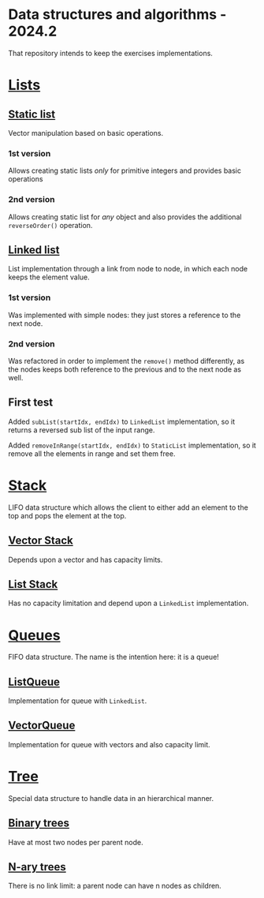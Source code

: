 # Data structures and algorithms - 2024.2 

That repository intends to keep the exercises implementations.

# [Lists](./list)

## [Static list](./list/src/main/java/list/StaticList.java)

Vector manipulation based on basic operations.

### 1st version
Allows creating static lists *only* for primitive integers and provides basic operations

### 2nd version
Allows creating static list for *any* object and also provides the additional `reverseOrder()` operation.

## [Linked list](/list/src/main/java/list/LinkedList.java)

List implementation through a link from node to node, in which each node keeps the element value.

### 1st version

Was implemented with simple nodes: they just stores a reference to the next node.

### 2nd version

Was refactored in order to implement the `remove()` method differently, 
as the nodes keeps both reference to the previous and to the next node as well.

## First test

Added `subList(startIdx, endIdx)` to `LinkedList` implementation, so it returns a reversed sub list of the input range.

Added `removeInRange(startIdx, endIdx)` to `StaticList` implementation, so it remove all the elements in range and set them free.

# [Stack](./stack)

LIFO data structure which allows the client to either add an element to the top and pops the element at the top.

## [Vector Stack](./stack/src/main/java/stack/VectorStack.java)

Depends upon a vector and has capacity limits.

## [List Stack](./stack/src/main/java/stack/ListStack.java)

Has no capacity limitation and depend upon a `LinkedList` implementation.

# [Queues](./queue)

FIFO data structure. The name is the intention here: it is a queue!

## [ListQueue](./queue/src/main/java/queue/ListQueue.java)

Implementation for queue with `LinkedList`.

## [VectorQueue](./queue/src/main/java/queue/VectorQueue.java)

Implementation for queue with vectors and also capacity limit.

# [Tree](./tree)

Special data structure to handle data in an hierarchical manner.

## [Binary trees](./tree/src/main/java/tree/BinaryTree.java)

Have at most two nodes per parent node.

## [N-ary trees](./tree/src/main/java/tree/Tree.java)

There is no link limit: a parent node can have n nodes as children. 